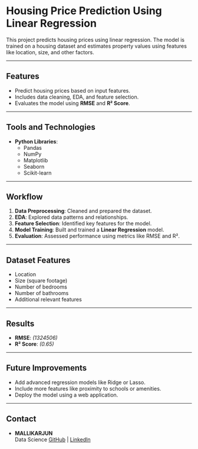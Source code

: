 # Housing Price Prediction Using Linear Regression

This project predicts housing prices using linear regression. The model is trained on a housing dataset and estimates property values using features like location, size, and other factors.

---

## Features

- Predict housing prices based on input features.
- Includes data cleaning, EDA, and feature selection.
- Evaluates the model using **RMSE** and **R² Score**.

---

## Tools and Technologies

- **Python Libraries**:
  - Pandas
  - NumPy
  - Matplotlib
  - Seaborn
  - Scikit-learn

---

## Workflow

1. **Data Preprocessing**: Cleaned and prepared the dataset.
2. **EDA**: Explored data patterns and relationships.
3. **Feature Selection**: Identified key features for the model.
4. **Model Training**: Built and trained a **Linear Regression** model.
5. **Evaluation**: Assessed performance using metrics like RMSE and R².

---

## Dataset Features

- Location
- Size (square footage)
- Number of bedrooms
- Number of bathrooms
- Additional relevant features

---

## Results

- **RMSE**: _(1324506)_
- **R² Score**: _(0.65)_

---

## Future Improvements

- Add advanced regression models like Ridge or Lasso.
- Include more features like proximity to schools or amenities.
- Deploy the model using a web application.

---

## Contact

- **MALLIKARJUN**  
  Data Science
  [GitHub](https://github.com/Mallikarjun-B-Patil) | [LinkedIn](https://www.linkedin.com/in/mallikarjunpatil4472/)
